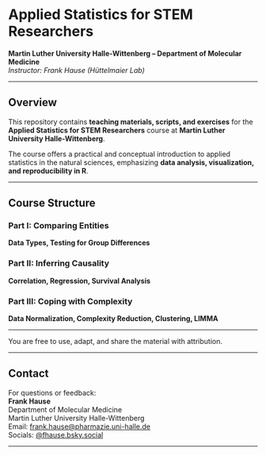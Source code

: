 # Applied Statistics for STEM Researchers
**Martin Luther University Halle-Wittenberg – Department of Molecular Medicine**  
*Instructor: Frank Hause (Hüttelmaier Lab)*  

---

## Overview
This repository contains **teaching materials, scripts, and exercises** for the  
**Applied Statistics for STEM Researchers** course at **Martin Luther University Halle-Wittenberg**.  

The course offers a practical and conceptual introduction to applied statistics in the natural sciences, emphasizing **data analysis, visualization, and reproducibility in R**.  

---

## Course Structure

### Part I: Comparing Entities  
**Data Types, Testing for Group Differences**  

### Part II: Inferring Causality  
**Correlation, Regression, Survival Analysis**  

### Part III: Coping with Complexity  
**Data Normalization, Complexity Reduction, Clustering, LIMMA**  

---

You are free to use, adapt, and share the material with attribution.

---

## Contact
For questions or feedback:  
**Frank Hause**  
Department of Molecular Medicine  
Martin Luther University Halle-Wittenberg  
Email: [frank.hause@pharmazie.uni-halle.de](mailto:frank.hause@pharmazie.uni-halle.de)  
Socials: [@fhause.bsky.social](https://bsky.app/profile/fhause.bsky.social)

---




